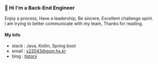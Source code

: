### 👋 Hi I'm a Back-End Engineer 

Enjoy a process, Have a leadership, Be sincere, Excellent challenge spirit.  
I am trying to better communicate with my team, Thanks for reading.

#### My Info
- stack : Java, Kotlin, Spring boot
- email : s22043@gsm.hs.kr
- blog : [tistory](https://esperer.tistory.com)
